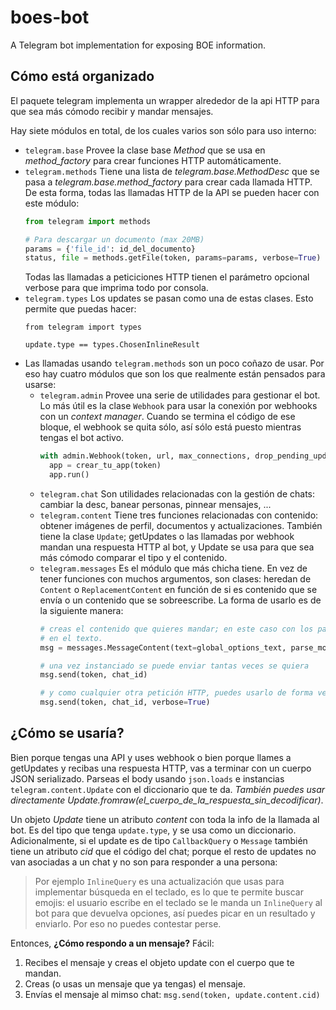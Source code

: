 # boes-bot
A Telegram bot implementation for exposing BOE information.

## Cómo está organizado
El paquete telegram implementa un wrapper alrededor de la api HTTP para que sea más cómodo recibir y mandar mensajes.

Hay siete módulos en total, de los cuales varios son sólo para uso interno:
- `telegram.base` Provee la clase base _Method_ que se usa en _method_factory_ para crear funciones HTTP automáticamente.
- `telegram.methods` Tiene una lista de _telegram.base.MethodDesc_ que se pasa a _telegram.base.method_factory_ para crear
   cada llamada HTTP. De esta forma, todas las llamadas HTTP de la API se pueden hacer con este módulo:
   ```python
   from telegram import methods
   
   # Para descargar un documento (max 20MB)
   params = {'file_id': id_del_documento}
   status, file = methods.getFile(token, params=params, verbose=True)
   ```
   Todas las llamadas a peticiciones HTTP tienen el parámetro opcional verbose para que imprima todo por consola.
- `telegram.types` Los updates se pasan como una de estas clases. Esto permite que puedas hacer:
   ```
   from telegram import types
   
   update.type == types.ChosenInlineResult
   ```
- Las llamadas usando `telegram.methods` son un poco coñazo de usar. Por eso hay cuatro módulos que son los que realmente
  están pensados para usarse:
    - `telegram.admin` Provee una serie de utilidades para gestionar el bot. Lo más útil es la clase `Webhook` para usar la conexión
      por webhooks con un _context manager_. Cuando se termina el código de ese bloque, el webhook se quita sólo, así sólo está
      puesto mientras tengas el bot activo.
      ```python
      with admin.Webhook(token, url, max_connections, drop_pending_updates=True) as wb:
        app = crear_tu_app(token)
        app.run()
      ```
    - `telegram.chat` Son utilidades relacionadas con la gestión de chats: cambiar la desc, banear personas, pinnear mensajes, ...
    - `telegram.content` Tiene tres funciones relacionadas con contenido: obtener imágenes de perfil, documentos y actualizaciones.
       También tiene la clase `Update`; getUpdates o las llamadas por webhook mandan una respuesta HTTP al bot, y Update se usa para
       que sea más cómodo comparar el tipo y el contenido.
    - `telegram.messages` Es el módulo que más chicha tiene. En vez de tener funciones con muchos argumentos, son clases: heredan de
       `Content` o `ReplacementContent` en función de si es contenido que se envía o un contenido que se sobreescribe. La forma de usarlo
       es de la siguiente manera:
       ```python
       # creas el contenido que quieres mandar; en este caso con los parámetros opcionales parse_mode para que puedas usar negrita
       # en el texto.
       msg = messages.MessageContent(text=global_options_text, parse_mode='MarkdownV2')
       
       # una vez instanciado se puede enviar tantas veces se quiera
       msg.send(token, chat_id)
       
       # y como cualquier otra petición HTTP, puedes usarlo de forma verbosa:
       msg.send(token, chat_id, verbose=True)
       ```

## ¿Cómo se usaría?
Bien porque tengas una API y uses webhook o bien porque llames a getUpdates y recibas una respuesta HTTP, vas a terminar con un
cuerpo JSON serializado. Parseas el body usando `json.loads` e instancias `telegram.content.Update` con el diccionario que te da. _También puedes usar directamente Update.fromraw(el_cuerpo_de_la_respuesta_sin_decodificar)_.

Un objeto _Update_ tiene un atributo _content_ con toda la info de la llamada al bot. Es del tipo que tenga `update.type`, y se usa como un diccionario.
Adicionalmente, si el update es de tipo `CallbackQuery` o `Message` también tiene un atributo _cid_ que el código del chat; porque el resto de updates
no van asociadas a un chat y no son para responder a una persona:
> Por ejemplo `InlineQuery` es una actualización que usas para implementar búsqueda en el teclado, es lo que te permite buscar emojis: el usuario escribe
> en el teclado se le manda un `InlineQuery` al bot para que devuelva opciones, así puedes picar en un resultado y enviarlo. Por eso no puedes contestar
> perse.

Entonces, **¿Cómo respondo a un mensaje?** Fácil:

1. Recibes el mensaje y creas el objeto update con el cuerpo que te mandan.
2. Creas (o usas un mensaje que ya tengas) el mensaje.
3. Envías el mensaje al mimso chat: `msg.send(token, update.content.cid)`
